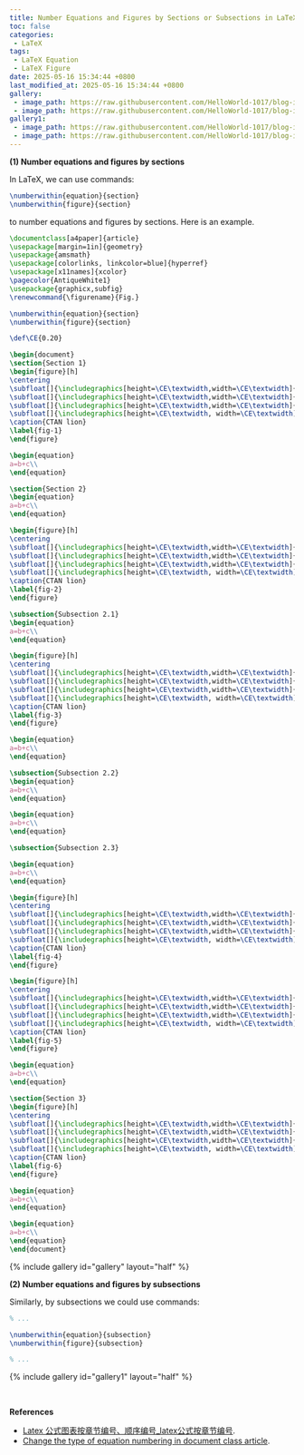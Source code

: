 ```yaml
---
title: Number Equations and Figures by Sections or Subsections in LaTeX
toc: false
categories:
 - LaTeX
tags:
 - LaTeX Equation
 - LaTeX Figure
date: 2025-05-16 15:34:44 +0800
last_modified_at: 2025-05-16 15:34:44 +0800
gallery:
 - image_path: https://raw.githubusercontent.com/HelloWorld-1017/blog-images-1/main/imgs/202505161540098.png
 - image_path: https://raw.githubusercontent.com/HelloWorld-1017/blog-images-1/main/imgs/202505161540552.png
gallery1:
 - image_path: https://raw.githubusercontent.com/HelloWorld-1017/blog-images-1/main/imgs/202505161543727.png
 - image_path: https://raw.githubusercontent.com/HelloWorld-1017/blog-images-1/main/imgs/202505161543633.png
---
```


**(1) Number equations and figures by sections**

In LaTeX, we can use commands:

```latex
\numberwithin{equation}{section}
\numberwithin{figure}{section}
```

to number equations and figures by sections. Here is an example.

```latex
\documentclass[a4paper]{article}
\usepackage[margin=1in]{geometry}
\usepackage{amsmath}
\usepackage[colorlinks, linkcolor=blue]{hyperref}
\usepackage[x11names]{xcolor}
\pagecolor{AntiqueWhite1}
\usepackage{graphicx,subfig}
\renewcommand{\figurename}{Fig.}

\numberwithin{equation}{section}
\numberwithin{figure}{section}

\def\CE{0.20}

\begin{document}
\section{Section 1}
\begin{figure}[h]
\centering
\subfloat[]{\includegraphics[height=\CE\textwidth,width=\CE\textwidth]{ctanlion.eps}\label{fig-a}}\hfill
\subfloat[]{\includegraphics[height=\CE\textwidth,width=\CE\textwidth]{ctanlion.eps}}\hfill
\subfloat[]{\includegraphics[height=\CE\textwidth,width=\CE\textwidth]{ctanlion.eps}}\hfill
\subfloat[]{\includegraphics[height=\CE\textwidth, width=\CE\textwidth]{ctanlion.eps}}
\caption{CTAN lion}
\label{fig-1}
\end{figure}

\begin{equation}
a=b+c\\
\end{equation}

\section{Section 2}
\begin{equation}
a=b+c\\
\end{equation}

\begin{figure}[h]
\centering
\subfloat[]{\includegraphics[height=\CE\textwidth,width=\CE\textwidth]{ctanlion.eps}\label{fig-a}}\hfill
\subfloat[]{\includegraphics[height=\CE\textwidth,width=\CE\textwidth]{ctanlion.eps}}\hfill
\subfloat[]{\includegraphics[height=\CE\textwidth,width=\CE\textwidth]{ctanlion.eps}}\hfill
\subfloat[]{\includegraphics[height=\CE\textwidth, width=\CE\textwidth]{ctanlion.eps}}
\caption{CTAN lion}
\label{fig-2}
\end{figure}

\subsection{Subsection 2.1}
\begin{equation}
a=b+c\\
\end{equation}

\begin{figure}[h]
\centering
\subfloat[]{\includegraphics[height=\CE\textwidth,width=\CE\textwidth]{ctanlion.eps}\label{fig-a}}\hfill
\subfloat[]{\includegraphics[height=\CE\textwidth,width=\CE\textwidth]{ctanlion.eps}}\hfill
\subfloat[]{\includegraphics[height=\CE\textwidth,width=\CE\textwidth]{ctanlion.eps}}\hfill
\subfloat[]{\includegraphics[height=\CE\textwidth, width=\CE\textwidth]{ctanlion.eps}}
\caption{CTAN lion}
\label{fig-3}
\end{figure}

\begin{equation}
a=b+c\\
\end{equation}

\subsection{Subsection 2.2}
\begin{equation}
a=b+c\\
\end{equation}

\begin{equation}
a=b+c\\
\end{equation}

\subsection{Subsection 2.3}

\begin{equation}
a=b+c\\
\end{equation}

\begin{figure}[h]
\centering
\subfloat[]{\includegraphics[height=\CE\textwidth,width=\CE\textwidth]{ctanlion.eps}\label{fig-a}}\hfill
\subfloat[]{\includegraphics[height=\CE\textwidth,width=\CE\textwidth]{ctanlion.eps}}\hfill
\subfloat[]{\includegraphics[height=\CE\textwidth,width=\CE\textwidth]{ctanlion.eps}}\hfill
\subfloat[]{\includegraphics[height=\CE\textwidth, width=\CE\textwidth]{ctanlion.eps}}
\caption{CTAN lion}
\label{fig-4}
\end{figure}

\begin{figure}[h]
\centering
\subfloat[]{\includegraphics[height=\CE\textwidth,width=\CE\textwidth]{ctanlion.eps}\label{fig-a}}\hfill
\subfloat[]{\includegraphics[height=\CE\textwidth,width=\CE\textwidth]{ctanlion.eps}}\hfill
\subfloat[]{\includegraphics[height=\CE\textwidth,width=\CE\textwidth]{ctanlion.eps}}\hfill
\subfloat[]{\includegraphics[height=\CE\textwidth, width=\CE\textwidth]{ctanlion.eps}}
\caption{CTAN lion}
\label{fig-5}
\end{figure}

\begin{equation}
a=b+c\\
\end{equation}

\section{Section 3}
\begin{figure}[h]
\centering
\subfloat[]{\includegraphics[height=\CE\textwidth,width=\CE\textwidth]{ctanlion.eps}\label{fig-a}}\hfill
\subfloat[]{\includegraphics[height=\CE\textwidth,width=\CE\textwidth]{ctanlion.eps}}\hfill
\subfloat[]{\includegraphics[height=\CE\textwidth,width=\CE\textwidth]{ctanlion.eps}}\hfill
\subfloat[]{\includegraphics[height=\CE\textwidth, width=\CE\textwidth]{ctanlion.eps}}
\caption{CTAN lion}
\label{fig-6}
\end{figure}

\begin{equation}
a=b+c\\
\end{equation}

\begin{equation}
a=b+c\\
\end{equation}
\end{document}
```

{% include gallery id="gallery" layout="half" %}

**(2) Number equations and figures by subsections**

Similarly, by subsections we could use commands:

```latex
% ...

\numberwithin{equation}{subsection}
\numberwithin{figure}{subsection}

% ...
```

{% include gallery id="gallery1" layout="half" %}

<br>

**References**

- [Latex 公式图表按章节编号、顺序编号\_latex公式按章节编号](https://blog.csdn.net/weixin_42845306/article/details/124652562).
- [Change the type of equation numbering in document class article](https://tex.stackexchange.com/questions/54241/change-the-type-of-equation-numbering-in-document-class-article).

